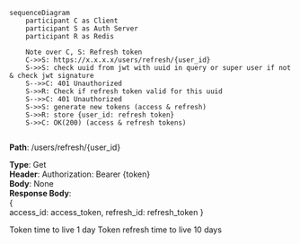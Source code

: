 ```mermaid
sequenceDiagram
    participant C as Client  
    participant S as Auth Server
    participant R as Redis

	Note over C, S: Refresh token
	C->>S: https://x.x.x.x/users/refresh/{user_id}
	S->>S: check uuid from jwt with uuid in query or super user if not & check jwt signature
	S-->>C: 401 Unauthorized
	S->>R: Check if refresh token valid for this uuid
	S-->>C: 401 Unauthorized
	S->>S: generate new tokens (access & refresh)
	S->>R: store {user_id: refresh token}
	S->>C: OK(200) (access & refresh tokens)
	
```

**Path**: /users/refresh/{user_id}  

**Type**: Get  
**Header**: Authorization: Bearer {token}  
**Body**: None  
**Response Body**:  
{  
access_id: access_token,
refresh_id: refresh_token
}  

Token time to live 1 day
Token refresh time to live 10 days
